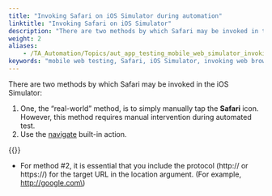 ```yaml
--- 
title: "Invoking Safari on iOS Simulator during automation"
linktitle: "Invoking Safari on iOS Simulator"
description: "There are two methods by which Safari may be invoked in the iOS Simulator:"
weight: 2
aliases: 
    - /TA_Automation/Topics/aut_app_testing_mobile_web_simulator_invoking_browser.html
keywords: "mobile web testing, Safari, iOS Simulator, invoking web browser, Safari testing, iOS Simulator, invoking web browser"
---
```


There are two methods by which Safari may be invoked in the iOS Simulator:

1.  One, the “real-world” method, is to simply manually tap the **Safari** icon. However, this method requires manual intervention during automated test.
2.  Use the [navigate](/automation-guide/action-based-testing-language/built-in-actions/user-interface-actions/browsing/navigate) built-in action.

{{<remember>}}

-   For method \#2, it is essential that you include the protocol \(http:// or https://\) for the target URL in the location argument. \(For example, http://google.com\)




